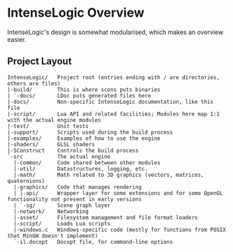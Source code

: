 # IntenseLogic Overview

IntenseLogic's design is somewhat modularised, which makes an overview easier.

## Project Layout
    IntenseLogic/   Project root (entries ending with / are directories, others are files)
    |-build/        This is where scons puts binaries
    | `-docs/       LDoc puts generated files here
    |-docs/         Non-specific IntenseLogic documentation, like this file
    |-script/       Lua API and related facilities; Modules here map 1:1 with the actual engine modules
    |-test/         Unit tests
    |-support/      Scripts used during the build process
    |-examples/     Examples of how to use the engine
    |-shaders/      GLSL shaders
    |-SConstruct    Controls the build process
    `-src           The actual engine
      |-common/     Code shared between other modules
      |-util/       Datastructures, logging, etc.
      |-math/       Math related to 3D graphics (vectors, matrices, quaternions)
      |-graphics/   Code that manages rendering
      | |-api/      Wrapper layer for some extensions and for some OpenGL functionality not present in early versions
      | `-sg/       Scene graph layer
      |-network/    Networking
      |-asset/      Filesystem management and file format loaders
      |-script/     Loads Lua scripts
      |-windows.c   Windows-specific code (mostly for functions from POSIX that MinGW doesn't implement)
      `-il.docopt   Docopt file, for command-line options


